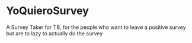 # YoQuieroSurvey
A Survey Taker for TB, for the people who want to leave a positive survey but are to lazy to actually do the survey
